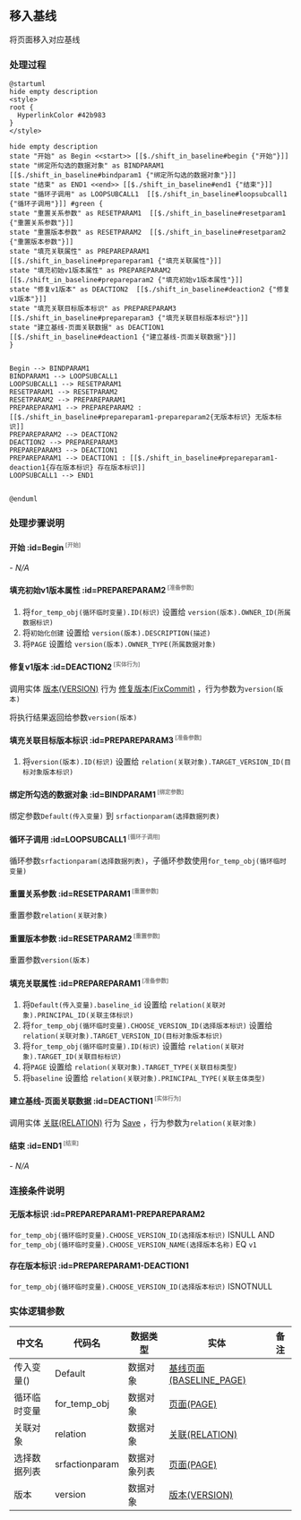 ## 移入基线 <!-- {docsify-ignore-all} -->

   将页面移入对应基线

### 处理过程

```plantuml
@startuml
hide empty description
<style>
root {
  HyperlinkColor #42b983
}
</style>

hide empty description
state "开始" as Begin <<start>> [[$./shift_in_baseline#begin {"开始"}]]
state "绑定所勾选的数据对象" as BINDPARAM1  [[$./shift_in_baseline#bindparam1 {"绑定所勾选的数据对象"}]]
state "结束" as END1 <<end>> [[$./shift_in_baseline#end1 {"结束"}]]
state "循环子调用" as LOOPSUBCALL1  [[$./shift_in_baseline#loopsubcall1 {"循环子调用"}]] #green {
state "重置关系参数" as RESETPARAM1  [[$./shift_in_baseline#resetparam1 {"重置关系参数"}]]
state "重置版本参数" as RESETPARAM2  [[$./shift_in_baseline#resetparam2 {"重置版本参数"}]]
state "填充关联属性" as PREPAREPARAM1  [[$./shift_in_baseline#prepareparam1 {"填充关联属性"}]]
state "填充初始v1版本属性" as PREPAREPARAM2  [[$./shift_in_baseline#prepareparam2 {"填充初始v1版本属性"}]]
state "修复v1版本" as DEACTION2  [[$./shift_in_baseline#deaction2 {"修复v1版本"}]]
state "填充关联目标版本标识" as PREPAREPARAM3  [[$./shift_in_baseline#prepareparam3 {"填充关联目标版本标识"}]]
state "建立基线-页面关联数据" as DEACTION1  [[$./shift_in_baseline#deaction1 {"建立基线-页面关联数据"}]]
}


Begin --> BINDPARAM1
BINDPARAM1 --> LOOPSUBCALL1
LOOPSUBCALL1 --> RESETPARAM1
RESETPARAM1 --> RESETPARAM2
RESETPARAM2 --> PREPAREPARAM1
PREPAREPARAM1 --> PREPAREPARAM2 : [[$./shift_in_baseline#prepareparam1-prepareparam2{无版本标识} 无版本标识]]
PREPAREPARAM2 --> DEACTION2
DEACTION2 --> PREPAREPARAM3
PREPAREPARAM3 --> DEACTION1
PREPAREPARAM1 --> DEACTION1 : [[$./shift_in_baseline#prepareparam1-deaction1{存在版本标识} 存在版本标识]]
LOOPSUBCALL1 --> END1


@enduml
```


### 处理步骤说明

#### 开始 :id=Begin<sup class="footnote-symbol"> <font color=gray size=1>[开始]</font></sup>



*- N/A*
#### 填充初始v1版本属性 :id=PREPAREPARAM2<sup class="footnote-symbol"> <font color=gray size=1>[准备参数]</font></sup>



1. 将`for_temp_obj(循环临时变量).ID(标识)` 设置给  `version(版本).OWNER_ID(所属数据标识)`
2. 将`初始化创建` 设置给  `version(版本).DESCRIPTION(描述)`
3. 将`PAGE` 设置给  `version(版本).OWNER_TYPE(所属数据对象)`

#### 修复v1版本 :id=DEACTION2<sup class="footnote-symbol"> <font color=gray size=1>[实体行为]</font></sup>



调用实体 [版本(VERSION)](module/Base/version.md) 行为 [修复版本(FixCommit)](module/Base/version#行为) ，行为参数为`version(版本)`

将执行结果返回给参数`version(版本)`

#### 填充关联目标版本标识 :id=PREPAREPARAM3<sup class="footnote-symbol"> <font color=gray size=1>[准备参数]</font></sup>



1. 将`version(版本).ID(标识)` 设置给  `relation(关联对象).TARGET_VERSION_ID(目标对象版本标识)`

#### 绑定所勾选的数据对象 :id=BINDPARAM1<sup class="footnote-symbol"> <font color=gray size=1>[绑定参数]</font></sup>



绑定参数`Default(传入变量)` 到 `srfactionparam(选择数据列表)`
#### 循环子调用 :id=LOOPSUBCALL1<sup class="footnote-symbol"> <font color=gray size=1>[循环子调用]</font></sup>



循环参数`srfactionparam(选择数据列表)`，子循环参数使用`for_temp_obj(循环临时变量)`
#### 重置关系参数 :id=RESETPARAM1<sup class="footnote-symbol"> <font color=gray size=1>[重置参数]</font></sup>



重置参数```relation(关联对象)```
#### 重置版本参数 :id=RESETPARAM2<sup class="footnote-symbol"> <font color=gray size=1>[重置参数]</font></sup>



重置参数```version(版本)```
#### 填充关联属性 :id=PREPAREPARAM1<sup class="footnote-symbol"> <font color=gray size=1>[准备参数]</font></sup>



1. 将`Default(传入变量).baseline_id` 设置给  `relation(关联对象).PRINCIPAL_ID(关联主体标识)`
2. 将`for_temp_obj(循环临时变量).CHOOSE_VERSION_ID(选择版本标识)` 设置给  `relation(关联对象).TARGET_VERSION_ID(目标对象版本标识)`
3. 将`for_temp_obj(循环临时变量).ID(标识)` 设置给  `relation(关联对象).TARGET_ID(关联目标标识)`
4. 将`PAGE` 设置给  `relation(关联对象).TARGET_TYPE(关联目标类型)`
5. 将`baseline` 设置给  `relation(关联对象).PRINCIPAL_TYPE(关联主体类型)`

#### 建立基线-页面关联数据 :id=DEACTION1<sup class="footnote-symbol"> <font color=gray size=1>[实体行为]</font></sup>



调用实体 [关联(RELATION)](module/Base/relation.md) 行为 [Save](module/Base/relation#行为) ，行为参数为`relation(关联对象)`

#### 结束 :id=END1<sup class="footnote-symbol"> <font color=gray size=1>[结束]</font></sup>



*- N/A*


### 连接条件说明
#### 无版本标识 :id=PREPAREPARAM1-PREPAREPARAM2

`for_temp_obj(循环临时变量).CHOOSE_VERSION_ID(选择版本标识)` ISNULL AND `for_temp_obj(循环临时变量).CHOOSE_VERSION_NAME(选择版本名称)` EQ `v1`
#### 存在版本标识 :id=PREPAREPARAM1-DEACTION1

`for_temp_obj(循环临时变量).CHOOSE_VERSION_ID(选择版本标识)` ISNOTNULL


### 实体逻辑参数

|    中文名   |    代码名    |  数据类型    |  实体   |备注 |
| --------| --------| -------- | -------- | --------   |
|传入变量(<i class="fa fa-check"/></i>)|Default|数据对象|[基线页面(BASELINE_PAGE)](module/Wiki/baseline_page.md)||
|循环临时变量|for_temp_obj|数据对象|[页面(PAGE)](module/Wiki/article_page.md)||
|关联对象|relation|数据对象|[关联(RELATION)](module/Base/relation.md)||
|选择数据列表|srfactionparam|数据对象列表|[页面(PAGE)](module/Wiki/article_page.md)||
|版本|version|数据对象|[版本(VERSION)](module/Base/version.md)||
